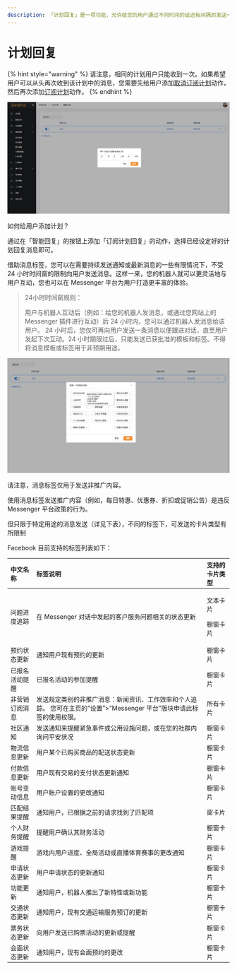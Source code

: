 ```yaml
---
description: 「计划回复」是一项功能，允许给您的用户通过不同时间的延迟有间隔的发送一系列消息。您可以在「智能回复」 -「计划回复」 模块中找到当前计划或创建新计划。
---
```


# 计划回复

{% hint style="warning" %}
请注意，相同的计划用户只能收到一次。如果希望用户可以从头再次收到该计划中的消息，您需要先给用户添加[取消订阅计划](../../basic-knowledge/zu-cheng-jie-gou.md#ding-yue-xu-lie-he-qu-xiao-ding-yue-xu-lie)动作，然后再次添加[订阅计划](../../basic-knowledge/zu-cheng-jie-gou.md#ding-yue-xu-lie-he-qu-xiao-ding-yue-xu-lie)动作。 
{% endhint %}

![&#x65B0;&#x5EFA;&#x8BA1;&#x5212;](../../.gitbook/assets/image%20%285%29.png)

如何给用户添加计划？

通过在「智能回复」的按钮上添加「订阅计划回复」的动作，选择已经设定好的计划回复消息即可。

借助消息标签，您可以在需要持续发送通知或最新消息的一些有限情况下，不受 24 小时时间窗的限制向用户发送消息。这样一来，您的机器人就可以更灵活地与用户互动，您也可以在 Messenger 平台为用户打造更丰富的体验。

> 24小时时间窗规则：
>
> 用户与机器人互动后（例如：给您的机器人发消息，或通过您网站上的 Messenger 插件进行互动）后 24 小时内，您可以通过机器人发消息给该用户。 24 小时后，您仅可再向用户发送一条消息以便跟进对话，直至用户发起下次互动。24 小时期限过后，只能发送已获批准的模板和标签。不得将消息模板或标签用于非预期用途。

![&#x6D88;&#x606F;&#x6807;&#x7B7E;](../../.gitbook/assets/image%20%2834%29.png)

请注意，消息标签仅用于发送非推广内容。

使用消息标签发送推广内容（例如，每日特惠、优惠券、折扣或促销公告）是违反 Messenger 平台政策的行为。

但只限于特定用途的消息发送（详见下表），不同的标签下，可发送的卡片类型有所限制

Facebook 目前支持的标签列表如下：

<table>
  <thead>
    <tr>
      <th style="text-align:left">&#x4E2D;&#x6587;&#x540D;&#x79F0;</th>
      <th style="text-align:left">&#x6807;&#x7B7E;&#x8BF4;&#x660E;</th>
      <th style="text-align:left">&#x652F;&#x6301;&#x7684;&#x5361;&#x7247;&#x7C7B;&#x578B;</th>
    </tr>
  </thead>
  <tbody>
    <tr>
      <td style="text-align:left">&#x95EE;&#x9898;&#x8FDB;&#x5EA6;&#x8FFD;&#x8E2A;</td>
      <td style="text-align:left">&#x5728; Messenger &#x5BF9;&#x8BDD;&#x4E2D;&#x53D1;&#x8D77;&#x7684;&#x5BA2;&#x6237;&#x670D;&#x52A1;&#x95EE;&#x9898;&#x76F8;&#x5173;&#x7684;&#x72B6;&#x6001;&#x66F4;&#x65B0;</td>
      <td
      style="text-align:left">
        <p>&#x6587;&#x672C;&#x5361;&#x7247;</p>
        <p>&#x6A71;&#x7A97;&#x5361;&#x7247;</p>
        </td>
    </tr>
    <tr>
      <td style="text-align:left">&#x9884;&#x7EA6;&#x72B6;&#x6001;&#x66F4;&#x65B0;</td>
      <td style="text-align:left">&#x901A;&#x77E5;&#x7528;&#x6237;&#x73B0;&#x6709;&#x9884;&#x7EA6;&#x7684;&#x66F4;&#x65B0;</td>
      <td
      style="text-align:left">&#x6A71;&#x7A97;&#x5361;&#x7247;</td>
    </tr>
    <tr>
      <td style="text-align:left">&#x5DF2;&#x62A5;&#x540D;&#x6D3B;&#x52A8;&#x63D0;&#x9192;</td>
      <td style="text-align:left">&#x5DF2;&#x62A5;&#x540D;&#x6D3B;&#x52A8;&#x7684;&#x53C2;&#x52A0;&#x63D0;&#x9192;</td>
      <td
      style="text-align:left">&#x6A71;&#x7A97;&#x5361;&#x7247;</td>
    </tr>
    <tr>
      <td style="text-align:left">&#x975E;&#x8425;&#x9500;&#x8BA2;&#x9605;&#x6D88;&#x606F;</td>
      <td style="text-align:left">&#x53D1;&#x9001;&#x89C4;&#x5B9A;&#x7C7B;&#x522B;&#x7684;&#x975E;&#x63A8;&#x5E7F;&#x6D88;&#x606F;&#xFF1A;&#x65B0;&#x95FB;&#x8D44;&#x8BAF;&#x3001;&#x5DE5;&#x4F5C;&#x6548;&#x7387;&#x548C;&#x4E2A;&#x4EBA;&#x8FFD;&#x8E2A;&#x3002;
        &#x60A8;&#x53EF;&#x5728;&#x4E3B;&#x9875;&#x7684;&#x201C;&#x8BBE;&#x7F6E;&#x201D;&gt;&#x201C;Messenger
        &#x5E73;&#x53F0;&#x201D;&#x7248;&#x5757;&#x7533;&#x8BF7;&#x6B64;&#x6807;&#x7B7E;&#x7684;&#x4F7F;&#x7528;&#x6743;&#x9650;&#x3002;</td>
      <td
      style="text-align:left">&#x6240;&#x6709;&#x5361;&#x7247;</td>
    </tr>
    <tr>
      <td style="text-align:left">&#x793E;&#x533A;&#x901A;&#x77E5;</td>
      <td style="text-align:left">&#x53D1;&#x9001;&#x901A;&#x77E5;&#x6765;&#x63D0;&#x9192;&#x7D27;&#x6025;&#x4E8B;&#x4EF6;&#x6216;&#x516C;&#x7528;&#x8BBE;&#x65BD;&#x95EE;&#x9898;&#xFF0C;&#x6216;&#x5728;&#x60A8;&#x7684;&#x793E;&#x7FA4;&#x5185;&#x8BE2;&#x95EE;&#x5E73;&#x5B89;&#x72B6;&#x51B5;</td>
      <td
      style="text-align:left">&#x6A71;&#x7A97;&#x5361;&#x7247;</td>
    </tr>
    <tr>
      <td style="text-align:left">&#x7269;&#x6D41;&#x4FE1;&#x606F;&#x66F4;&#x65B0;</td>
      <td style="text-align:left">&#x7528;&#x6237;&#x67D0;&#x4E2A;&#x5DF2;&#x8D2D;&#x4E70;&#x5546;&#x54C1;&#x7684;&#x914D;&#x9001;&#x72B6;&#x6001;&#x66F4;&#x65B0;</td>
      <td
      style="text-align:left">&#x6A71;&#x7A97;&#x5361;&#x7247;</td>
    </tr>
    <tr>
      <td style="text-align:left">&#x4ED8;&#x6B3E;&#x4FE1;&#x606F;&#x66F4;&#x65B0;</td>
      <td style="text-align:left">&#x7528;&#x6237;&#x73B0;&#x6709;&#x4EA4;&#x6613;&#x7684;&#x652F;&#x4ED8;&#x72B6;&#x6001;&#x66F4;&#x65B0;&#x901A;&#x77E5;</td>
      <td
      style="text-align:left">&#x6A71;&#x7A97;&#x5361;&#x7247;</td>
    </tr>
    <tr>
      <td style="text-align:left">&#x8D26;&#x53F7;&#x53D8;&#x52A8;&#x4FE1;&#x606F;</td>
      <td style="text-align:left">&#x7528;&#x6237;&#x5E10;&#x6237;&#x8BBE;&#x7F6E;&#x7684;&#x66F4;&#x6539;&#x901A;&#x77E5;</td>
      <td
      style="text-align:left">&#x6A71;&#x7A97;&#x5361;&#x7247;</td>
    </tr>
    <tr>
      <td style="text-align:left">&#x5339;&#x914D;&#x7ED3;&#x679C;&#x63D0;&#x9192;</td>
      <td style="text-align:left">&#x901A;&#x77E5;&#x7528;&#x6237;&#xFF0C;&#x5DF2;&#x6839;&#x636E;&#x4E4B;&#x524D;&#x7684;&#x8BF7;&#x6C42;&#x627E;&#x5230;&#x4E86;&#x5339;&#x914D;&#x9879;</td>
      <td
      style="text-align:left">&#x7A97;&#x5361;&#x7247;</td>
    </tr>
    <tr>
      <td style="text-align:left">&#x4E2A;&#x4EBA;&#x8D22;&#x52A1;&#x63D0;&#x9192;</td>
      <td style="text-align:left">&#x63D0;&#x9192;&#x7528;&#x6237;&#x786E;&#x8BA4;&#x5176;&#x8D22;&#x52A1;&#x6D3B;&#x52A8;</td>
      <td
      style="text-align:left">&#x6A71;&#x7A97;&#x5361;&#x7247;</td>
    </tr>
    <tr>
      <td style="text-align:left">&#x6E38;&#x620F;&#x63D0;&#x9192;</td>
      <td style="text-align:left">&#x6E38;&#x620F;&#x5185;&#x7528;&#x6237;&#x8FDB;&#x5EA6;&#x3001;&#x5168;&#x5C40;&#x6D3B;&#x52A8;&#x6216;&#x76F4;&#x64AD;&#x4F53;&#x80B2;&#x8D5B;&#x4E8B;&#x7684;&#x66F4;&#x6539;&#x901A;&#x77E5;</td>
      <td
      style="text-align:left">&#x6A71;&#x7A97;&#x5361;&#x7247;</td>
    </tr>
    <tr>
      <td style="text-align:left">&#x7533;&#x8BF7;&#x72B6;&#x6001;&#x66F4;&#x65B0;</td>
      <td style="text-align:left">&#x7528;&#x6237;&#x7533;&#x8BF7;&#x72B6;&#x6001;&#x7684;&#x66F4;&#x65B0;&#x901A;&#x77E5;</td>
      <td
      style="text-align:left">&#x6A71;&#x7A97;&#x5361;&#x7247;</td>
    </tr>
    <tr>
      <td style="text-align:left">&#x529F;&#x80FD;&#x66F4;&#x65B0;</td>
      <td style="text-align:left">&#x901A;&#x77E5;&#x7528;&#x6237;&#xFF0C;&#x673A;&#x5668;&#x4EBA;&#x63A8;&#x51FA;&#x4E86;&#x65B0;&#x7279;&#x6027;&#x6216;&#x65B0;&#x529F;&#x80FD;</td>
      <td
      style="text-align:left">&#x6A71;&#x7A97;&#x5361;&#x7247;</td>
    </tr>
    <tr>
      <td style="text-align:left">&#x4EA4;&#x901A;&#x72B6;&#x6001;&#x66F4;&#x65B0;</td>
      <td style="text-align:left">&#x901A;&#x77E5;&#x7528;&#x6237;&#xFF0C;&#x73B0;&#x6709;&#x4EA4;&#x901A;&#x8FD0;&#x8F93;&#x670D;&#x52A1;&#x9884;&#x8BA2;&#x7684;&#x66F4;&#x65B0;</td>
      <td
      style="text-align:left">&#x6A71;&#x7A97;&#x5361;&#x7247;</td>
    </tr>
    <tr>
      <td style="text-align:left">&#x7968;&#x52A1;&#x72B6;&#x6001;&#x66F4;&#x65B0;</td>
      <td style="text-align:left">&#x5411;&#x7528;&#x6237;&#x53D1;&#x9001;&#x5DF2;&#x8D2D;&#x7968;&#x6D3B;&#x52A8;&#x7684;&#x66F4;&#x65B0;&#x6216;&#x63D0;&#x9192;</td>
      <td
      style="text-align:left">&#x6A71;&#x7A97;&#x5361;&#x7247;</td>
    </tr>
    <tr>
      <td style="text-align:left">&#x4F1A;&#x9762;&#x72B6;&#x6001;&#x66F4;&#x65B0;</td>
      <td style="text-align:left">&#x901A;&#x77E5;&#x7528;&#x6237;&#xFF0C;&#x73B0;&#x6709;&#x4F1A;&#x9762;&#x9884;&#x7EA6;&#x7684;&#x66F4;&#x6539;</td>
      <td
      style="text-align:left">&#x6A71;&#x7A97;&#x5361;&#x7247;</td>
    </tr>
  </tbody>
</table>